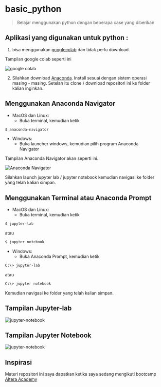 # basic_python

> Belajar menggunakan python dengan beberapa case yang diberikan

## Aplikasi yang digunakan untuk python :
1. bisa menggunakan [googlecolab](https://colab.research.google.com/notebooks/intro.ipynb) dan tidak perlu download. 

Tampilan google colab seperti ini 

![google colab](images/google_colab.PNG)

2. Silahkan download [Anaconda](https://anaconda.com/download). Install sesuai dengan sistem operasi masing - masing. Setelah itu clone / download repositori ini ke folder kalian inginkan.

## Menggunakan Anaconda Navigator

- MacOS dan Linux:
   - Buka terminal, kemudian ketik

```sh
$ anaconda-navigator
```

- Windows:
    - Buka launcher windows, kemudian pilih program Anaconda Navigator

Tampilan Anaconda Navigator akan seperti ini.

![Anaconda Navigator](images/anaconda_navigator.PNG)

Silahkan launch jupyter lab / jupyter notebook kemudian navigasi ke folder yang telah kalian simpan.

## Menggunakan Terminal atau Anaconda Prompt

- MacOS dan Linux:
   - Buka terminal, kemudian ketik

```sh
$ jupyter-lab
```

atau

```sh
$ jupyter notebook
```

- Windows:
   - Buka Anaconda Prompt, kemudian ketik

```sh
C:\> jupyter-lab    
```

atau

```sh
C:\> jupyter notebook   
```

Kemudian navigasi ke folder yang telah kalian simpan.

## Tampilan Jupyter-lab

![jupyter-notebook](images/jupyter_lab.PNG)

## Tampilan Jupyter Notebook
![jupyter-notebook](images/jupyter_notebook.PNG)

## Inspirasi

Materi repositori ini saya dapatkan ketika saya sedang mengikuti bootcamp [Altera Academy](https://academy.alphatech.id/program_se.html)
